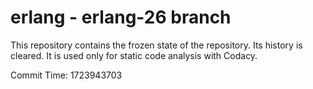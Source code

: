 # erlang - erlang-26 branch

This repository contains the frozen state of the repository.
Its history is cleared. It is used only for static code
analysis with Codacy.

Commit Time: 1723943703